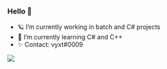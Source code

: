 ### Hello 👋
- 🪐 I’m currently working in batch and C# projects
- 📌 I’m currently learning C# and C++
- ✨ Contact: vyxt#0009
<img src="https://external-content.duckduckgo.com/iu/?u=https%3A%2F%2Fi.pinimg.com%2Foriginals%2F2d%2Fa1%2F45%2F2da14528aa3c8fd6132e01d67696993c.gif&f=1&nofb=1">
<!--
**vyxt/vyxt** is a ✨ _special_ ✨ repository because its `README.md` (this file) appears on your GitHub profile.

Here are some ideas to get you started:

- 🔭 I’m currently working on ...
- 🌱 I’m currently learning ...
- 👯 I’m looking to collaborate on ...
- 🤔 I’m looking for help with ...
- 💬 Ask me about ...
- 📫 How to reach me: ...
- 😄 Pronouns: ...
- ⚡ Fun fact: ...
-->
